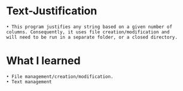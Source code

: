 # Text-Justification
    • This program justifies any string based on a given number of columns. Consequently, it uses file creation/modification and                 will need to be run in a separate folder, or a closed directory.
# What I learned 

    • File management/creation/modification.
    • Text management
